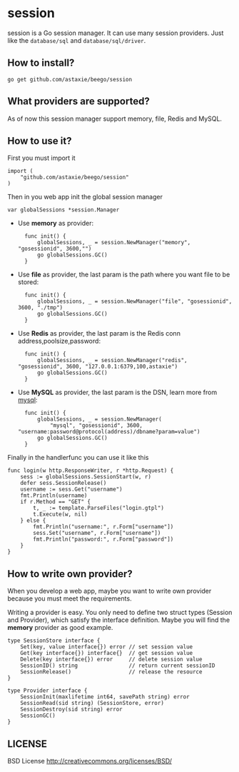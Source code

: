 session
==============

session is a Go session manager. It can use many session providers. Just like the `database/sql` and `database/sql/driver`.

## How to install?

	go get github.com/astaxie/beego/session


## What providers are supported?

As of now this session manager support memory, file, Redis and MySQL.


## How to use it?

First you must import it

	import (
		"github.com/astaxie/beego/session"
	)

Then in you web app init the global session manager
	
	var globalSessions *session.Manager

* Use **memory** as provider:

		func init() {
			globalSessions, _ = session.NewManager("memory", "gosessionid", 3600,"")
			go globalSessions.GC()
		}

* Use **file** as provider, the last param is the path where you want file to be stored:

		func init() {
			globalSessions, _ = session.NewManager("file", "gosessionid", 3600, "./tmp")
			go globalSessions.GC()
		}

* Use **Redis** as provider, the last param is the Redis conn address,poolsize,password:

		func init() {
			globalSessions, _ = session.NewManager("redis", "gosessionid", 3600, "127.0.0.1:6379,100,astaxie")
			go globalSessions.GC()
		}
		
* Use **MySQL** as provider, the last param is the DSN, learn more from [mysql](https://github.com/Go-SQL-Driver/MySQL#dsn-data-source-name): 

		func init() {
			globalSessions, _ = session.NewManager(
				"mysql", "gosessionid", 3600, "username:password@protocol(address)/dbname?param=value")
			go globalSessions.GC()
		}

Finally in the handlerfunc you can use it like this

	func login(w http.ResponseWriter, r *http.Request) {
		sess := globalSessions.SessionStart(w, r)
		defer sess.SessionRelease()
		username := sess.Get("username")
		fmt.Println(username)
		if r.Method == "GET" {
			t, _ := template.ParseFiles("login.gtpl")
			t.Execute(w, nil)
		} else {
			fmt.Println("username:", r.Form["username"])
			sess.Set("username", r.Form["username"])
			fmt.Println("password:", r.Form["password"])
		}
	}


## How to write own provider?

When you develop a web app, maybe you want to write own provider because you must meet the requirements.

Writing a provider is easy. You only need to define two struct types 
(Session and Provider), which satisfy the interface definition. 
Maybe you will find the **memory** provider as good example.

	type SessionStore interface {
		Set(key, value interface{}) error // set session value
		Get(key interface{}) interface{}  // get session value
		Delete(key interface{}) error     // delete session value
		SessionID() string                // return current sessionID
		SessionRelease()                  // release the resource
	}
	
	type Provider interface {
		SessionInit(maxlifetime int64, savePath string) error
		SessionRead(sid string) (SessionStore, error)
		SessionDestroy(sid string) error
		SessionGC()
	}


## LICENSE

BSD License http://creativecommons.org/licenses/BSD/
